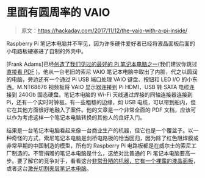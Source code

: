 # 里面有圆周率的 VAIO

> 原文：<https://hackaday.com/2017/11/12/the-vaio-with-a-pi-inside/>

Raspberry Pi 笔记本电脑并不罕见，因为许多硬件爱好者已经将液晶面板后面的小电路板硬塞进了自制的外壳中。

[Frank Adams]已经[创造了我们见过的最好的 Pi 笔记本电脑之一](https://github.com/thedalles77/Pi_Teensy_Laptop)(我们建议你跳过[直接看 PDF](https://github.com/thedalles77/Pi_Teensy_Laptop/blob/master/Laptop%20conversion%20to%20Raspberry%20Pi.pdf) )。他从一台老旧的索尼 VAIO 笔记本电脑中取出了内脏，代之以圆润的电脑，旁边还有一个通过 Pi USB 端口处理 VAIO 键盘、按钮和 LED I/O 的小东西。M.NT68676 视频板将 VAIO 显示器连接到 Pi HDMI，USB 转 SATA 电缆连接到 240Gb 固态硬盘。笔记本电脑的 Wi-Fi 天线通过焊接的同轴连接器连接到 Pi，还有一个实时时钟板。有一些粗糙的边缘，如 USB 电缆，可以带到船内，但它在其他方面很好地融入了案件。他的文章是一个非常全面的 PDF 文档，应该可以作为考虑这样一个笔记本电脑转换的其他人的良好入门。

结果是一台笔记本电脑看起来像一台商业生产的机器，但它也是一个覆盆子。以一种奇怪的方式，索尼笔记本电脑是剑桥电路板的恰当回归，因为除了红色阻焊膜或非常早期的中国制造的模型，所有的 Raspberry Pi 电路板都是在威尔士的索尼工厂制造的。不管捐赠的笔记本电脑是什么，这绝对比普通的 Pi 笔记本电脑要高一步。要了解它的竞争对手，看看这台[非常丑陋的机器，它有一个裸露的液晶面板](https://hackaday.com/2017/03/11/an-ugly-but-functional-pi-laptop/)，或者这台[激光切割夹层笔记本电脑](https://hackaday.com/2017/03/29/sandwich-together-a-raspberry-pi-laptop/)。